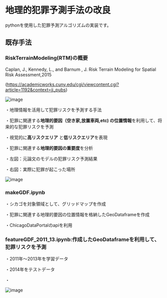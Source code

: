 # 地理的犯罪予測手法の改良
pythonを使用した犯罪予測アルゴリズムの実装です。  




## 既存手法
### RiskTerrainModeling(RTM)の概要
Caplan, J., Kennedy, L., and Barnum , J.  Risk Terrain Modeling for Spatial Risk Assessment,2015

(https://academicworks.cuny.edu/cgi/viewcontent.cgi?article=1192&context=jj_pubs)

![image](https://github.com/user-attachments/assets/385766fa-ba02-44e9-99e7-d11a61900276)

・地理情報を活用して犯罪リスクを予測する手法  

・犯罪に関連する**地理的要因（空き家,放置車両,etc) の位置情報**を利用して、将来的な犯罪リスクを予測  

・視覚的に**高リスクエリア** と**低リスクエリア**を表現 

・犯罪に関連する**地理的要因の重要度**を分析  

・左図：元論文のモデルの犯罪リスク予測結果

・右図：実際に犯罪が起こった場所

![image](https://github.com/user-attachments/assets/7832af67-ed6b-4c4c-8559-56ff89e68947)




### makeGDF.ipynb
・シカゴを対象領域として、グリッドマップを作成  

・犯罪に関連する地理的要因の位置情報を格納したGeoDataframeを作成    

・ChicagoDataPortalのapiを利用  

### featureGDF_2011_13.ipynb:作成したGeoDataframeを利用して、犯罪リスクを予測

・2011年～2013年を学習データ

・2014年をテストデータ

・

![image](https://github.com/user-attachments/assets/c52a46a5-e55e-462f-9f6b-8b37da56a861)
